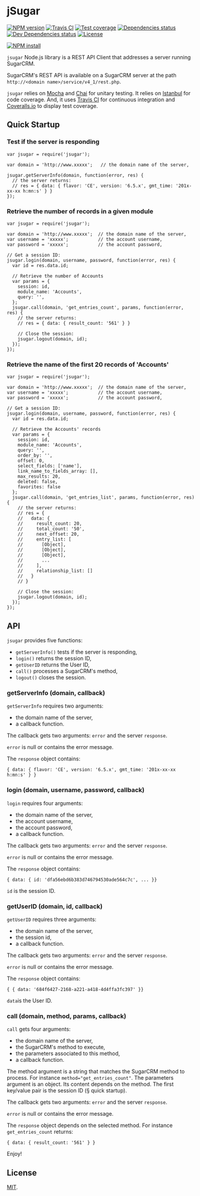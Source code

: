 # jSugar

[![NPM version][npm-image]][npm-url]
[![Travis CI][travis-image]][travis-url]
[![Test coverage][coveralls-image]][coveralls-url]
[![Dependencies status][dependencies-image]][dependencies-url]
[![Dev Dependencies status][devdependencies-image]][devdependencies-url]
[![License][license-image]](LICENSE.md)
<!--- [![node version][node-image]][node-url] -->

[![NPM install][npm-install-image]][npm-install-url]

`jsugar` Node.js library is a REST API Client that addresses a server running SugarCRM.

SugarCRM's REST API is available on a SugarCRM server at the path `http://<domain name>/service/v4_1/rest.php`.

`jsugar` relies on [Mocha](https://mochajs.org) and [Chai](http://chaijs.com) for unitary testing. It relies on [Istanbul](https://gotwarlost.github.io/istanbul/) for code coverage. And, it uses [Travis CI](https://travis-ci.org) for continuous integration and [Coveralls.io](https://coveralls.io) to display test coverage.


## Quick Startup

### Test if the server is responding
```
var jsugar = require('jsugar');

var domain = 'http://www.xxxxx';   // the domain name of the server,

jsugar.getServerInfo(domain, function(error, res) {
  // the server returns:
  // res = { data: { flavor: 'CE', version: '6.5.x', gmt_time: '201x-xx-xx h:mn:s' } }
});
```

### Retrieve the number of records in a given module

```
var jsugar = require('jsugar');

var domain = 'http://www.xxxxx';  // the domain name of the server,
var username = 'xxxxx';           // the account username,
var password = 'xxxxx';           // the account password,

// Get a session ID:
jsugar.login(domain, username, password, function(error, res) {
  var id = res.data.id;

  // Retrieve the number of Accounts
  var params = {
    session: id,
    module_name: 'Accounts',
    query: '',
  };
  jsugar.call(domain, 'get_entries_count', params, function(error, res) {
    // the server returns:
    // res = { data: { result_count: '561' } }

    // Close the session:
    jsugar.logout(domain, id);
  });
});
```

### Retrieve the name of the first 20 records of 'Accounts'

```
var jsugar = require('jsugar');

var domain = 'http://www.xxxxx';  // the domain name of the server,
var username = 'xxxxx';           // the account username,
var password = 'xxxxx';           // the account password,

// Get a session ID:
jsugar.login(domain, username, password, function(error, res) {
  var id = res.data.id;

  // Retrieve the Accounts' records
  var params = {
    session: id,
    module_name: 'Accounts',
    query: '',
    order_by: '',
    offset: 0,
    select_fields: ['name'],
    link_name_to_fields_array: [],
    max_results: 20,
    deleted: false,
    favorites: false
  };
  jsugar.call(domain, 'get_entries_list', params, function(error, res) {
    // the server returns:
    // res = {
    //   data: {
    //     result_count: 20,
    //     total_count: '50',
    //     next_offset: 20,
    //     entry_list: [
    //       [Object],
    //       [Object],
    //       [Object],
    //       ...
    //     ],
    //     relationship_list: []
    //   }
    // }

    // Close the session:
    jsugar.logout(domain, id);
  });
});
```

## API

`jsugar` provides five functions:

  * `getServerInfo()`   tests if the server is responding,
  * `login()`           returns the session ID,
  * `getUserID`         returns the User ID,
  *  `call()`           processes a SugarCRM's method,
  * `logout()`          closes the session.


### getServerInfo (domain, callback)

`getServerInfo` requires two arguments:
  * the domain name of the server,
  * a callback function.

The callback gets two arguments: `error` and the server `response`.

`error` is null or contains the error message.

The `response` object contains:
```
{ data: { flavor: 'CE', version: '6.5.x', gmt_time: '201x-xx-xx h:mn:s' } }
```

### login (domain, username, password, callback)

`login` requires four arguments:
  * the domain name of the server,
  * the account username,
  * the account password,
  * a callback function.

The callback gets two arguments: `error` and the server `response`.

`error` is null or contains the error message.

The `response` object contains:
```
{ data: { id: 'dfa56ebd6b383d746794530ade564c7c', ... }}
```

`id` is the session ID.

### getUserID (domain, id, callback)

`getUserID` requires three arguments:
* the domain name of the server,
* the session id,
* a callback function.

The callback gets two arguments: `error` and the server `response`.

`error` is null or contains the error message.

The `response` object contains:
```
{ { data: '684f6427-2168-a221-a418-4d4ffa3fc397' }}
```

`data`is the User ID.

### call (domain, method, params, callback)

`call` gets four arguments:
* the domain name of the server,
* the SugarCRM's method to execute,
* the parameters associated to this method,
* a callback function.

The method argument is a string that matches the SugarCRM method to process. For instance `method="get_entries_count"`. The parameters argument is an object. Its content depends on the method. The first key/value pair is the session ID (§ quick startup).

The callback gets two arguments: `error` and the server `response`.

`error` is null or contains the error message.

The `response` object depends on the selected method. For instance `get_entries_count` returns:
```
{ data: { result_count: '561' } }
```

Enjoy!

## License

[MIT](LICENSE.md).

<!--- URls -->

[npm-image]: https://img.shields.io/npm/v/jsugar.svg?style=flat-square
[npm-install-image]: https://nodei.co/npm/jsugar.png?compact=true
[node-image]: https://img.shields.io/badge/node.js-%3E=_0.10-green.svg?style=flat-square
[download-image]: https://img.shields.io/npm/dm/jsugar.svg?style=flat-square
[travis-image]: https://img.shields.io/travis/jclo/jsugar.svg?style=flat-square
[coveralls-image]: https://img.shields.io/coveralls/jclo/jsugar/master.svg?style=flat-square
[dependencies-image]: https://david-dm.org/jclo/jsugar/status.svg?theme=shields.io
[devdependencies-image]: https://david-dm.org/jclo/jsugar/dev-status.svg?theme=shields.io
[license-image]: https://img.shields.io/npm/l/jsugar.svg?style=flat-square

[npm-url]: https://www.npmjs.com/package/jsugar
[npm-install-url]: https://nodei.co/npm/jsugar
[node-url]: http://nodejs.org/download
[download-url]: https://www.npmjs.com/package/jsugar
[travis-url]: https://travis-ci.org/jclo/jsugar
[coveralls-url]: https://coveralls.io/github/jclo/jsugar?branch=master
[dependencies-url]: https://david-dm.org/jclo/jsugar#info=dependencies
[devdependencies-url]: https://david-dm.org/jclo/jsugar#info=devDependencies
[license-url]: http://opensource.org/licenses/MIT
